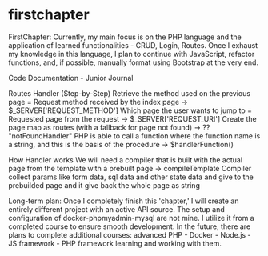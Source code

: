 # firstchapter
FirstChapter: 
Currently, my main focus is on the PHP language and the application of learned functionalities - CRUD, Login, Routes. Once I exhaust my knowledge in this language, I plan to continue with JavaScript, refactor functions, and, if possible, manually format using Bootstrap at the very end.

Code Documentation - Junior Journal

Routes Handler (Step-by-Step)
Retrieve the method used on the previous page = Request method received by the index page -> $_SERVER['REQUEST_METHOD']
Which page the user wants to jump to = Requested page from the request -> $_SERVER['REQUEST_URI']
Create the page map as routes (with a fallback for page not found) -> ?? "notFoundHandler"
PHP is able to call a function where the function name is a string, and this is the basis of the procedure -> $handlerFunction()
  
How Handler works
We will need a compiler that is built with the actual page from the template with a prebuilt page -> compileTemplate
Compiler collect params like form data, sql data and other state data and give to the prebuilded page 
and it give back the whole page as string


Long-term plan:
Once I completely finish this 'chapter,' I will create an entirely different project with an active API source.
The setup and configuration of docker-phpmyadmin-mysql are not mine. I utilize it from a completed course to ensure smooth development.
In the future, there are plans to complete additional courses: advanced PHP - Docker - Node.js - JS framework - PHP framework learning and working with them.
